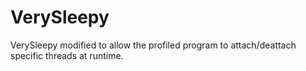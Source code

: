 VerySleepy
==========

VerySleepy modified to allow the profiled program to attach/deattach specific threads at runtime.
